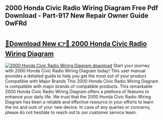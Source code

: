 ## 2000 Honda Civic Radio Wiring Diagram Free Pdf Download - Part-917 New Repair Owner Guide 0wFRd

# <h2><a href="http://dfursv.blite.top/?on=2000+Honda+Civic+Radio+Wiring+Diagram">🔗Download New 👉🔴 2000 Honda Civic Radio Wiring Diagram</a></h2>

[![2000 Honda Civic Radio Wiring Diagram download](https://i.imgur.com/lujVjoI.png)](http://dfursv.blite.top/?on=2000+Honda+Civic+Radio+Wiring+Diagram)
Start your journey with 2000 Honda Civic Radio Wiring Diagram today! This user manual provides a detailed guide to help you get the most out of your product. Compatible with Major Brands This 2000 Honda Civic Radio Wiring Diagram is compatible with major brands of compatible products. This remarkable 2000 Honda Civic Radio Wiring Diagram offers a plethora of features to enhance your daily life. We trust that the 2000 Honda Civic Radio Wiring Diagram has been a reliable and effective resource in your efforts to learn the ins and outs of your new device. In case of any queries or concerns, please do not hesitate to reach out to our customer service team.
